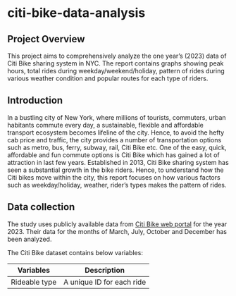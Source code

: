 # citi-bike-data-analysis

## Project Overview
This project aims to comprehensively analyze the one year’s (2023) data of Citi Bike sharing system in NYC. The report contains graphs showing peak hours, total rides during weekday/weekend/holiday, pattern of rides during various weather condition and popular routes for each type of riders. 

## Introduction
In a bustling city of New York, where millions of tourists, commuters, urban habitants commute every day, a sustainable, flexible and affordable transport ecosystem becomes lifeline of the city.
Hence, to avoid the hefty cab price and traffic, the city provides a number of transportation options such as metro, bus, ferry, subway, rail, Citi Bike etc. One of the easy, quick, affordable and fun commute options is Citi Bike which has gained a lot of attraction in last few years.  Established in 2013, Citi Bike sharing system has seen a substantial growth in the bike riders. Hence, to understand how the Citi bikes move within the city, this report focuses on how various factors such as weekday/holiday, weather, rider’s types makes the pattern of rides. 

## Data collection
The study uses publicly available data from [Citi Bike web portal](https://citibikenyc.com/system-data) for the year 2023. Their data for the months of March, July, October and December has been analyzed.

The Citi Bike dataset contains below variables:

| Variables |  Description |
| --------- | ------------ |
| Rideable type | A unique ID for each ride |
